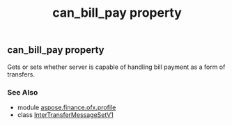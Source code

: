 ﻿---
title: can_bill_pay property
second_title: Aspose.Finance for Python via .NET API References
description: 
type: docs
weight: 30
url: /python-net/aspose.finance.ofx.profile/intertransfermessagesetv1/can_bill_pay/
is_root: false
---

## can_bill_pay property


Gets or sets whether server is capable of handling bill payment as a form of transfers.

### See Also
* module [aspose.finance.ofx.profile](../../)
* class [InterTransferMessageSetV1](/finance/python-net/aspose.finance.ofx.profile/intertransfermessagesetv1)

